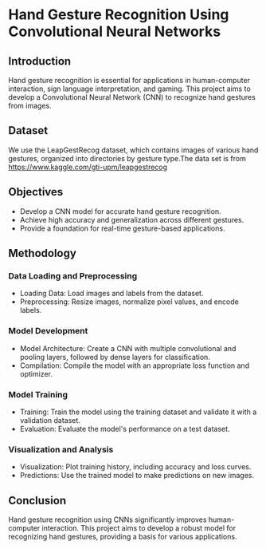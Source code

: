 # Hand Gesture Recognition Using Convolutional Neural Networks
## Introduction
Hand gesture recognition is essential for applications in human-computer interaction, sign language interpretation, and gaming. This project aims to develop a Convolutional Neural Network (CNN) to recognize hand gestures from images.
## Dataset
We use the LeapGestRecog dataset, which contains images of various hand gestures, organized into directories by gesture type.The data set is from https://www.kaggle.com/gti-upm/leapgestrecog
## Objectives
- Develop a CNN model for accurate hand gesture recognition.
- Achieve high accuracy and generalization across different gestures.
- Provide a foundation for real-time gesture-based applications.
## Methodology
### Data Loading and Preprocessing
- Loading Data: Load images and labels from the dataset.
- Preprocessing: Resize images, normalize pixel values, and encode labels.
### Model Development
- Model Architecture: Create a CNN with multiple convolutional and pooling layers, followed by dense layers for classification.
- Compilation: Compile the model with an appropriate loss function and optimizer.
### Model Training
- Training: Train the model using the training dataset and validate it with a validation dataset.
- Evaluation: Evaluate the model's performance on a test dataset.
### Visualization and Analysis
- Visualization: Plot training history, including accuracy and loss curves.
- Predictions: Use the trained model to make predictions on new images.
## Conclusion
Hand gesture recognition using CNNs significantly improves human-computer interaction. This project aims to develop a robust model for recognizing hand gestures, providing a basis for various applications.



